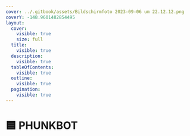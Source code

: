 ```yaml
---
cover: ../.gitbook/assets/Bildschirmfoto 2023-09-06 um 22.12.12.png
coverY: -148.9601482854495
layout:
  cover:
    visible: true
    size: full
  title:
    visible: true
  description:
    visible: true
  tableOfContents:
    visible: true
  outline:
    visible: true
  pagination:
    visible: true
---
```


# 🟦 PHUNKBOT

